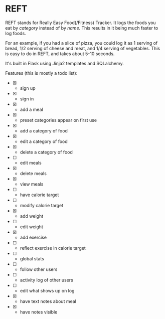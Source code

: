 # REFT

REFT stands for Really Easy Food(/Fitness) Tracker. It logs the foods you eat by *category* instead of by *name*. This results in it being much faster to log foods.

For an example, if you had a slice of pizza, you could log it as 1 serving of bread, 1/2 serving of cheese and meat, and 1/4 serving of vegetables. This is easy to do in REFT, and takes about 5-10 seconds. 

It's built in Flask using Jinja2 templates and SQLalchemy.

Features (this is mostly a todo list):
- [x] - sign up
- [x] - sign in
- [x] - add a meal
- [x] - preset categories appear on first use
- [x] - add a category of food
- [x] - edit a category of food
- [x] - delete a category of food
- [ ] - edit meals
- [x] - delete meals
- [x] - view meals
- [ ] - have calorie target
- [ ] - modify calorie target
- [x] - add weight
- [ ] - edit weight
- [x] - add exercise
- [ ] - reflect exercise in calorie target
- [ ] - global stats
- [ ] - follow other users
- [ ] - activity log of other users
- [ ] - edit what shows up on log
- [x] - have text notes about meal
- [x] - have notes visible
